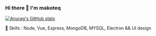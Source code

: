 ### Hi there 👋 I'm makoteq
[![Anurag's GitHub stats](https://github-readme-stats.vercel.app/api?username=makoteq)](https://github.com/anuraghazra/github-readme-stats)

:hammer: Skills : 
Node, Vue, Express, MongoDB, MYSQL, Electron && UI design
<!--
**makoteq/makoteq** is a ✨ _special_ ✨ repository because its `README.md` (this file) appears on your GitHub profile.

Here are some ideas to get you started:

- 🔭 I’m currently working on ...
- 🌱 I’m currently learning ...
- 👯 I’m looking to collaborate on ...
- 🤔 I’m looking for help with ...
- 💬 Ask me about ...
- 📫 How to reach me: ...
- 😄 Pronouns: ...
- ⚡ Fun fact: ...
-->
